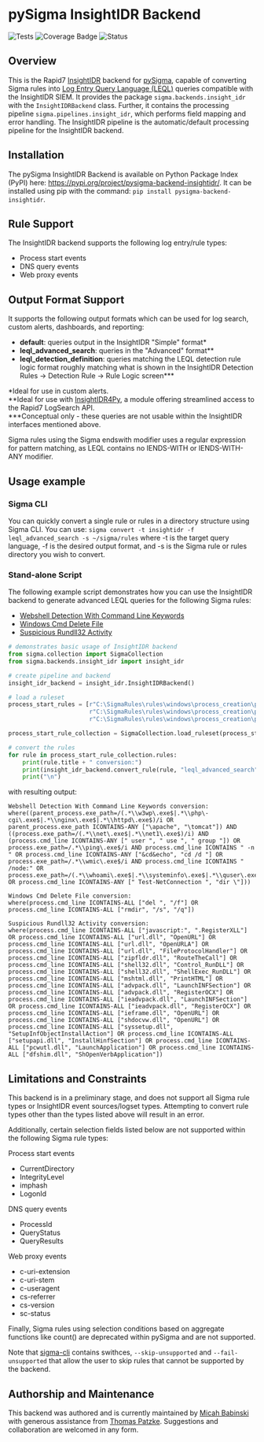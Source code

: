 # pySigma InsightIDR Backend

![Tests](https://github.com/SigmaHQ/pySigma-backend-insightidr/actions/workflows/test.yml/badge.svg)
![Coverage Badge](https://img.shields.io/endpoint?url=https://gist.githubusercontent.com/thomaspatzke/059a8e802ddcf72bcc92fa60a613a8ac/raw/SigmaHQ-pySigma-backend-insightidr.json)
![Status](https://img.shields.io/badge/Status-pre--release-orange)

## Overview
This is the Rapid7 [InsightIDR](https://www.rapid7.com/products/insightidr/) backend for [pySigma](https://github.com/SigmaHQ/pySigma), capable of converting Sigma rules into [Log Entry Query Language (LEQL)](https://docs.rapid7.com/insightidr/use-a-search-language) queries compatible with the InsightIDR SIEM. It provides the package `sigma.backends.insight_idr` with the `InsightIDRBackend` class.
Further, it contains the processing pipeline `sigma.pipelines.insight_idr`, which performs field mapping and error handling. The InsightIDR pipeline is the automatic/default processing pipeline for the InsightIDR backend.

## Installation
The pySigma InsightIDR Backend is available on Python Package Index (PyPI) here: https://pypi.org/project/pysigma-backend-insightidr/. It can be installed using pip with the command: `pip install pysigma-backend-insightidr`.

## Rule Support
The InsightIDR backend supports the following log entry/rule types:

* Process start events
* DNS query events
* Web proxy events

## Output Format Support
It supports the following output formats which can be used for log search, custom alerts, dashboards, and reporting:

* **default**: queries output in the InsightIDR "Simple" format*
* **leql_advanced_search**: queries in the "Advanced" format**
* **leql_detection_definition**: queries matching the LEQL detection rule logic format roughly matching what is shown in the InsightIDR Detection Rules -> Detection Rule -> Rule Logic screen***

\*Ideal for use in custom alerts.  
\*\*Ideal for use with [InsightIDR4Py](https://github.com/mbabinski/InsightIDR4Py), a module offering streamlined access to the Rapid7 LogSearch API.  
\*\*\*Conceptual only - these queries are not usable within the InsightIDR interfaces mentioned above.  

Sigma rules using the Sigma endswith modifier uses a regular expression for pattern matching, as LEQL contains no IENDS-WITH or IENDS-WITH-ANY modifier.

## Usage example

### Sigma CLI
You can quickly convert a single rule or rules in a directory structure using Sigma CLI. You can use:
`sigma convert -t insightidr -f leql_advanced_search -s ~/sigma/rules` where -t is the target query language, -f is the desired output format, and -s is the Sigma rule or rules directory you wish to convert.

### Stand-alone Script
The following example script demonstrates how you can use the InsightIDR backend to generate advanced LEQL queries for the following Sigma rules:
* [Webshell Detection With Command Line Keywords](https://github.com/SigmaHQ/sigma/blob/master/rules/windows/process_creation/proc_creation_win_webshell_detection.yml)
* [Windows Cmd Delete File](https://github.com/SigmaHQ/sigma/blob/master/rules/windows/process_creation/proc_creation_win_cmd_delete.yml)
* [Suspicious Rundll32 Activity](https://github.com/SigmaHQ/sigma/blob/master/rules/windows/process_creation/proc_creation_win_susp_rundll32_activity.yml)
```python
# demonstrates basic usage of InsightIDR backend
from sigma.collection import SigmaCollection
from sigma.backends.insight_idr import insight_idr

# create pipeline and backend
insight_idr_backend = insight_idr.InsightIDRBackend()

# load a ruleset
process_start_rules = [r"C:\SigmaRules\rules\windows\process_creation\proc_creation_win_webshell_detection.yml",
                       r"C:\SigmaRules\rules\windows\process_creation\proc_creation_win_cmd_delete.yml",
                       r"C:\SigmaRules\rules\windows\process_creation\proc_creation_win_susp_rundll32_activity.yml"]

process_start_rule_collection = SigmaCollection.load_ruleset(process_start_rules)

# convert the rules
for rule in process_start_rule_collection.rules:
    print(rule.title + " conversion:")
    print(insight_idr_backend.convert_rule(rule, "leql_advanced_search")[0])
    print("\n")
```

with resulting output:
```
Webshell Detection With Command Line Keywords conversion:
where((parent_process.exe_path=/(.*\\w3wp\.exe$|.*\\php\-cgi\.exe$|.*\\nginx\.exe$|.*\\httpd\.exe$)/i OR parent_process.exe_path ICONTAINS-ANY ["\apache", "\tomcat"]) AND ((process.exe_path=/(.*\\net\.exe$|.*\\net1\.exe$)/i) AND (process.cmd_line ICONTAINS-ANY [" user ", " use ", " group "]) OR process.exe_path=/.*\\ping\.exe$/i AND process.cmd_line ICONTAINS " -n " OR process.cmd_line ICONTAINS-ANY ["&cd&echo", "cd /d "] OR process.exe_path=/.*\\wmic\.exe$/i AND process.cmd_line ICONTAINS " /node:" OR process.exe_path=/(.*\\whoami\.exe$|.*\\systeminfo\.exe$|.*\\quser\.exe$|.*\\ipconfig\.exe$|.*\\pathping\.exe$|.*\\tracert\.exe$|.*\\netstat\.exe$|.*\\schtasks\.exe$|.*\\vssadmin\.exe$|.*\\wevtutil\.exe$|.*\\tasklist\.exe$)/i OR process.cmd_line ICONTAINS-ANY [" Test-NetConnection ", "dir \"]))

Windows Cmd Delete File conversion:
where(process.cmd_line ICONTAINS-ALL ["del ", "/f"] OR process.cmd_line ICONTAINS-ALL ["rmdir", "/s", "/q"])

Suspicious Rundll32 Activity conversion:
where(process.cmd_line ICONTAINS-ALL ["javascript:", ".RegisterXLL"] OR process.cmd_line ICONTAINS-ALL ["url.dll", "OpenURL"] OR process.cmd_line ICONTAINS-ALL ["url.dll", "OpenURLA"] OR process.cmd_line ICONTAINS-ALL ["url.dll", "FileProtocolHandler"] OR process.cmd_line ICONTAINS-ALL ["zipfldr.dll", "RouteTheCall"] OR process.cmd_line ICONTAINS-ALL ["shell32.dll", "Control_RunDLL"] OR process.cmd_line ICONTAINS-ALL ["shell32.dll", "ShellExec_RunDLL"] OR process.cmd_line ICONTAINS-ALL ["mshtml.dll", "PrintHTML"] OR process.cmd_line ICONTAINS-ALL ["advpack.dll", "LaunchINFSection"] OR process.cmd_line ICONTAINS-ALL ["advpack.dll", "RegisterOCX"] OR process.cmd_line ICONTAINS-ALL ["ieadvpack.dll", "LaunchINFSection"] OR process.cmd_line ICONTAINS-ALL ["ieadvpack.dll", "RegisterOCX"] OR process.cmd_line ICONTAINS-ALL ["ieframe.dll", "OpenURL"] OR process.cmd_line ICONTAINS-ALL ["shdocvw.dll", "OpenURL"] OR process.cmd_line ICONTAINS-ALL ["syssetup.dll", "SetupInfObjectInstallAction"] OR process.cmd_line ICONTAINS-ALL ["setupapi.dll", "InstallHinfSection"] OR process.cmd_line ICONTAINS-ALL ["pcwutl.dll", "LaunchApplication"] OR process.cmd_line ICONTAINS-ALL ["dfshim.dll", "ShOpenVerbApplication"])
```

## Limitations and Constraints
This backend is in a preliminary stage, and does not support all Sigma rule types or InsightIDR event sources/logset types. Attempting to convert rule types other than the types listed above will result in an error.

Additionally, certain selection fields listed below are not supported within the following Sigma rule types:

Process start events
* CurrentDirectory
* IntegrityLevel
* imphash
* LogonId

DNS query events
* ProcessId
* QueryStatus
* QueryResults

Web proxy events
* c-uri-extension
* c-uri-stem
* c-useragent
* cs-referrer
* cs-version
* sc-status

Finally, Sigma rules using selection conditions based on aggregate functions like count() are deprecated within pySigma and are not supported.

Note that [sigma-cli](https://github.com/SigmaHQ/sigma-cli) contains swithces, ```--skip-unsupported``` and ```--fail-unsupported``` that allow the user to skip rules that cannot be supported by the backend.

## Authorship and Maintenance
This backend was authored and is currently maintained by [Micah Babinski](https://github.com/mbabinski/) with generous assistance from [Thomas Patzke](https://github.com/thomaspatzke). Suggestions and collaboration are welcomed in any form.